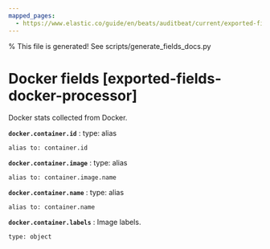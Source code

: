```yaml
---
mapped_pages:
  - https://www.elastic.co/guide/en/beats/auditbeat/current/exported-fields-docker-processor.html
---
```


% This file is generated! See scripts/generate_fields_docs.py

# Docker fields [exported-fields-docker-processor]

Docker stats collected from Docker.

**`docker.container.id`**
:   type: alias

    alias to: container.id


**`docker.container.image`**
:   type: alias

    alias to: container.image.name


**`docker.container.name`**
:   type: alias

    alias to: container.name


**`docker.container.labels`**
:   Image labels.

    type: object


